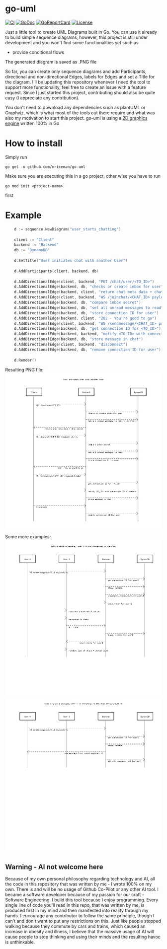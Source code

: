 # go-uml

[![CI][badge-build]][build]
[![GoDoc][go-docs-badge]][go-docs]
[![GoReportCard][go-report-card-badge]][go-report-card]
[![License][badge-license]][license]

Just a little tool to create UML Diagrams built in Go. You can use it already to build simple sequence diagrams, however, this project is still under development
and you won't find some functionalities yet such as

- provide conditional flows

The generated diagram is saved as .PNG file

So far, you can create only sequence diagrams and add Participants, directional and non-directional Edges, labels for Edges and set a Title for the diagram.
I'll be updating this repository whenever I need the tool to support more functionality, feel free to create an Issue with a feature request. Since I just started this project, contributing should also be quite easy (I appreciate any contribution).

You don't need to download any dependencies such as plantUML or Graphviz, which is what most of the tools out there require and what was also my motivation to start this project. go-uml is using a [2D graphics engine](https://github.com/fogleman/gg) written 100% in Go 

# How to install

Simply run
```
go get -u github.com/mriceman/go-uml
```

Make sure you are executing this in a go project, other wise you have to run

```go mod init <project-name>```

first

# Example

```go
 	d := sequence.NewDiagram("user_starts_chatting")

	client := "Client"
	backend := "Backend"
	db := "DynamoDB"

	d.SetTitle("User initiates chat with another User")
	
	d.AddParticipants(client, backend, db)

	d.AddDirectionalEdge(client, backend, "PUT /chat/user/<TO_ID>")
	d.AddDirectionalEdge(backend, db, "checks or create inbox for user")
	d.AddDirectionalEdge(backend, client, "return chat meta data + chat secret")
	d.AddDirectionalEdge(client, backend, "WS /joinchat/<CHAT_ID> payload: secret")
	d.AddDirectionalEdge(backend, db, "compare inbox secret")
	d.AddDirectionalEdge(backend, db, "set all unread messages to read")
	d.AddDirectionalEdge(backend, db, "store connection ID for user")
	d.AddDirectionalEdge(backend, client, "202 - You're good to go")
	d.AddDirectionalEdge(client, backend, "WS /sendmessage/<CHAT_ID> payload: hello!")
	d.AddDirectionalEdge(backend, db, "get connection ID for <TO_ID>")
	d.AddDirectionalEdge(backend, backend, "notify <TO_ID> with connection ID if present")
	d.AddDirectionalEdge(backend, db, "store message in chat")
	d.AddDirectionalEdge(client, backend, "disconnect")
	d.AddDirectionalEdge(backend, db, "remove connection ID for user")

	d.Render()

```
Resulting PNG file: 
![Sequence Diagram generated based on above code](./examples/user_starts_chatting.png)

Some more examples:
![example_a](./examples/on_new_message_for_user_b_not_read.png)
![example_a](./examples/on_new_message_for_user_b.png)

## Warning - AI not welcome here
Because of my own personal philosophy regarding technology and AI, all the code in this repository that was written by me - I wrote 100% on my own. There is and will be no usage of Github Co-Pilot or any other AI tool. I became a software developer because of my passion for our craft - Software Engineering. I build this tool because I enjoy programming. Every single line of code you'll read in this repo, that was written by me, is produced first in my mind and then manifested into reality through my hands. I encourage any contributor to follow the same principle, though I can't and don't want to put any restrictions on this.
Just like people stopped walking because they commute by cars and trains, which caused an increase in obesity and illness, I believe that the massive usage of AI will cause people to stop thinking and using their minds and the resulting havoc is unthinkable.

[license]: ./LICENSE
[badge-license]: https://img.shields.io/github/license/MrIceman/go-uml.svg
[go-docs-badge]: https://godoc.org/github.com/MrIceman/go-uml?status.svg
[go-docs]: https://godoc.org/github.com/MrIceman/go-uml
[go-report-card-badge]: https://goreportcard.com/badge/github.com/MrIceman/go-uml
[go-report-card]: https://goreportcard.com/report/github.com/MrIceman/go-uml
[badge-build]: https://github.com/MrIceman/go-uml/actions/workflows/go.yml/badge.svg
[build]: https://github.com/MrIceman/go-uml/actions/workflows/go.yml
